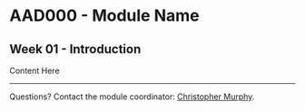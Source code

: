 AAD000 - Module Name
====================


Week 01 - Introduction
----------------------

Content Here


----

Questions? Contact the module coordinator: [Christopher Murphy](mailto:chris.murphyk@ulster.ac.uk?Subject=AAD115).
